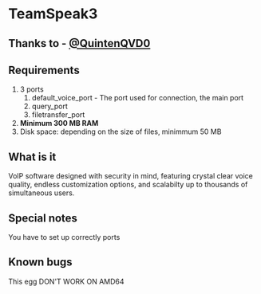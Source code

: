 # TeamSpeak3  

## Thanks to - [@QuintenQVD0](https://github.com/QuintenQVD0)  

## Requirements
1. 3 ports
    1. default_voice_port - The port used for connection, the main port
    1. query_port
    1. filetransfer_port
1. __Minimum 300 MB RAM__
1. Disk space: depending on the size of files, minimmum 50 MB

## What is it
VoIP software designed with security in mind, featuring crystal clear voice quality, endless customization options, and scalabilty up to thousands of simultaneous users.

## Special notes
You have to set up correctly ports

## Known bugs
This egg DON'T WORK ON AMD64

